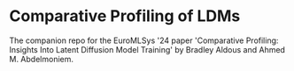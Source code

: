 # Comparative Profiling of LDMs
The companion repo for the EuroMLSys '24 paper 'Comparative Profiling: Insights Into Latent Diffusion Model Training' by Bradley Aldous and Ahmed M. Abdelmoniem.
